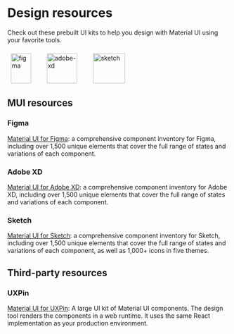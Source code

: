 # Design resources

<p class="description">Check out these prebuilt UI kits to help you design with Material UI using your favorite tools.</p>

<a href="https://mui.com/store/items/figma-react/?utm_source=docs&utm_medium=referral&utm_campaign=installation-figma" style="margin-left: 8px; margin-top: 8px; display: inline-block;"><img src="/static/images/download-figma.svg" alt="figma" width="46" height="68" /></a>
<a href="https://mui.com/store/items/adobe-xd-react/?utm_source=docs&utm_medium=referral&utm_campaign=installation-adobe-xd" style="margin-left: 32px; margin-top: 8px; display: inline-block;"><img src="/static/images/download-adobe-xd.svg" alt="adobe-xd" width="69" height="68" /></a>
<a href="https://mui.com/store/items/sketch-react/?utm_source=docs&utm_medium=referral&utm_campaign=installation-sketch" style="margin-left: 32px; margin-top: 8px; display: inline-block;"><img src="/static/images/download-sketch.svg" alt="sketch" width="73" height="68" /></a>

## MUI resources

### Figma

[Material UI for Figma](https://mui.com/store/items/figma-react/?utm_source=docs&utm_medium=referral&utm_campaign=installation-figma): a comprehensive component inventory for Figma, including over 1,500 unique elements that cover the full range of states and variations of each component.

### Adobe XD

[Material UI for Adobe XD](https://mui.com/store/items/adobe-xd-react/?utm_source=docs&utm_medium=referral&utm_campaign=installation-adobe-xd): a comprehensive component inventory for Adobe XD, including over 1,500 unique elements that cover the full range of states and variations of each component.

### Sketch

[Material UI for Sketch](https://mui.com/store/items/sketch-react/?utm_source=docs&utm_medium=referral&utm_campaign=installation-sketch): a comprehensive component inventory for Sketch, including over 1,500 unique elements that cover the full range of states and variations of each component, as well as 1,000+ icons in five themes.

## Third-party resources

### UXPin

[Material UI for UXPin](https://www.uxpin.com/merge/mui-library): A large UI kit of Material UI components.
The design tool renders the components in a web runtime. It uses the same React implementation as your production environment.
